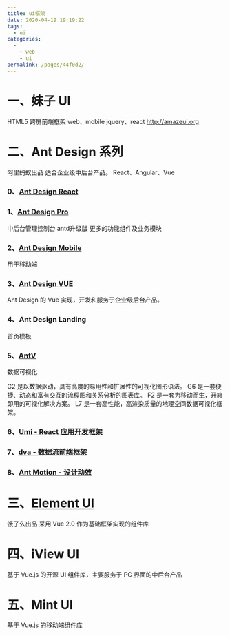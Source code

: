 ```yaml
---
title: ui框架
date: 2020-04-19 19:19:22
tags: 
  - ui
categories: 
  - 
    - web
    - ui
permalink: /pages/44f0d2/
---
```


# 一、妹子 UI
HTML5 跨屏前端框架
web、mobile
jquery、react
http://amazeui.org


# 二、Ant Design 系列
阿里蚂蚁出品
适合企业级中后台产品。
React、Angular、Vue

### 0、[Ant Design React](https://ant.design/index-cn)

### 1、[Ant Design Pro](https://pro.ant.design/docs/getting-started-cn)
中后台管理控制台 antd升级版
更多的功能组件及业务模块

### 2、[Ant Design Mobile](https://mobile.ant.design/docs/react/introduce-cn)
用于移动端

### 3、[Ant Design VUE](https://vue.ant.design/docs/vue/introduce-cn/)
Ant Design 的 Vue 实现，开发和服务于企业级后台产品。

### 4、Ant Design Landing
首页模板

### 5、[AntV](https://antv.alipay.com/zh-cn/index.html)
数据可视化

G2 是以数据驱动，具有高度的易用性和扩展性的可视化图形语法。
G6 是一套便捷、动态和富有交互的流程图和关系分析的图表库。
F2 是一套为移动而生，开箱即用的可视化解决方案。
L7 是一套高性能，高渲染质量的地理空间数据可视化框架。
### 6、[Umi - React 应用开发框架](https://umijs.org/zh/guide/)


### 7、[dva - 数据流前端框架](https://dvajs.com/guide/getting-started.html)


### 8、[Ant Motion - 设计动效](https://motion.ant.design)

# 三、[Element UI](http://element-cn.eleme.io/#/zh-CN/component/installation)
饿了么出品
采用 Vue 2.0 作为基础框架实现的组件库

# 四、iView UI
基于 Vue.js 的开源 UI 组件库，主要服务于 PC 界面的中后台产品

# 五、Mint UI
基于 Vue.js 的移动端组件库